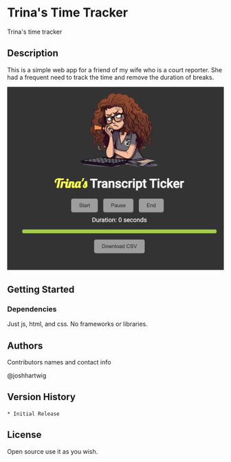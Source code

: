 # Trina's Time Tracker

Trina's time tracker

## Description

This is a simple web app for a friend of my wife who is a court reporter. She had a frequent need to track the time and remove the duration of breaks.

![time tracker](githubimage.png)

## Getting Started

### Dependencies

Just js, html, and css. No frameworks or libraries. 

## Authors

Contributors names and contact info

@joshhartwig

## Version History

    * Initial Release

## License

Open source use it as you wish.

